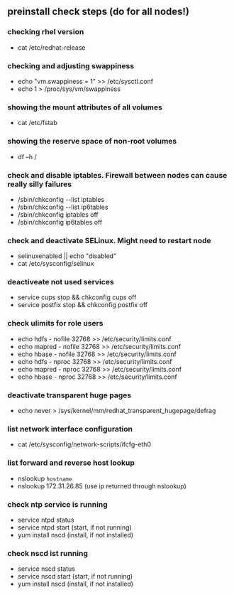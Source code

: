 ## preinstall check steps (do for all nodes!)

### checking rhel version 
* cat /etc/redhat-release

### checking and adjusting swappiness
* echo "vm.swappiness = 1" >> /etc/sysctl.conf
* echo 1 > /proc/sys/vm/swappiness

### showing the mount attributes of all volumes
* cat /etc/fstab

### showing the reserve space of non-root volumes
* df –h /

### check and disable iptables. Firewall between nodes can cause really silly failures
* /sbin/chkconfig --list iptables
* /sbin/chkconfig --list ip6tables
* /sbin/chkconfig iptables off
* /sbin/chkconfig ip6tables off

### check and deactivate SELinux. Might need to restart node
* selinuxenabled || echo "disabled"
* cat /etc/sysconfig/selinux 

### deactiveate not used services
* service cups stop && chkconfig cups off
* service postfix stop && chkconfig postfix off

### check ulimits for role users
* echo hdfs - nofile 32768 >> /etc/security/limits.conf
* echo mapred - nofile 32768 >> /etc/security/limits.conf
* echo hbase - nofile 32768 >> /etc/security/limits.conf
* echo hdfs - nproc 32768 >> /etc/security/limits.conf
* echo mapred - nproc 32768 >> /etc/security/limits.conf
* echo hbase - nproc 32768 >> /etc/security/limits.conf

### deactivate transparent huge pages
* echo never > /sys/kernel/mm/redhat_transparent_hugepage/defrag

### list network interface configuration
* cat /etc/sysconfig/network-scripts/ifcfg-eth0

### list forward and reverse host lookup
* nslookup `hostname`
* nslookup 172.31.26.85 (use ip returned through nslookup)

### check ntp service is running
* service ntpd status
* service ntpd start (start, if not running)
* yum install nscd (install, if not installed)

### check nscd ist running
* service nscd status
* service nscd start (start, if not running)
* yum install nscd (install, if not installed)



